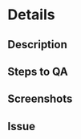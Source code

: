 # Details

## Description

<!-- ADD A DETAILED DESCRIPTION OF THE PULL REQUEST AND WHAT IT INTENDS TO SOLVE -->

## Steps to QA

<!-- IF UNNECESSARY, REMOVE THIS SECTION. OTHERWISE, LIST STEPS SOMEONE CAN TAKE TO QA THE FEATURE OR BUG -->

## Screenshots

<!-- IF UNNECESSARY, REMOVE THIS SECTION. OTHERWISE, PROVIDE SCREENSHOTS OF YOUR CHANGE IF IT PERTAINS TO THE UI -->

## Issue

<!-- IF UNNECESSARY, REMOVE THIS SECTION. OTHERWISE, REFERENCE THE GITHUB ISSUE, OR ISSUES, THIS PR PERTAINS TO -->
